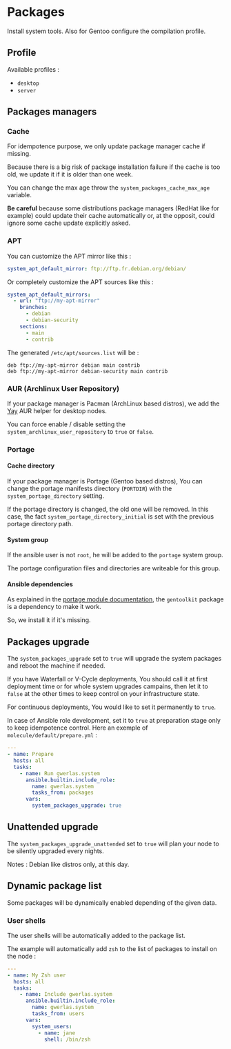 Packages
========

Install system tools. Also for Gentoo configure the compilation profile.

Profile
-------

Available profiles :

- `desktop`
- `server`

Packages managers
-----------------

### Cache

For idempotence purpose, we only update package manager cache if missing.

Because there is a big risk of package installation failure if the cache is too old,
we update it if it is older than one week.

You can change the max age throw the `system_packages_cache_max_age` variable.

**Be careful** because some distributions package managers (RedHat like for example)
could update their cache automatically or, at the opposit, could ignore some cache
update explicitly asked.

### APT

You can customize the APT mirror like this :

```yaml
system_apt_default_mirror: ftp://ftp.fr.debian.org/debian/
```

Or completely customize the APT sources like this :

```yaml
system_apt_default_mirrors:
  - url: "ftp://my-apt-mirror"
    branches:
      - debian
      - debian-security
    sections:
      - main
      - contrib
```

The generated `/etc/apt/sources.list` will be :

```
deb ftp://my-apt-mirror debian main contrib
deb ftp://my-apt-mirror debian-security main contrib
```

### AUR (Archlinux User Repository)

If your package manager is Pacman (ArchLinux based distros), we add the [Yay][]
AUR helper for desktop nodes.

You can force enable / disable setting the `system_archlinux_user_repository` to
`true` or `false`.

[Yay]: https://github.com/Jguer/yay/blob/next/README.md

### Portage

#### Cache directory

If your package manager is Portage (Gentoo based distros), You can change the
portage manifests directory (`PORTDIR`) with the `system_portage_directory` setting.

If the portage directory is changed, the old one will be removed. In this case, the
fact `system_portage_directory_initial` is set with the previous portage directory path.

#### System group

If the ansible user is not `root`, he will be added to the `portage` system group.

The portage configuration files and directories are writeable for this group.

#### Ansible dependencies

As explained in the [portage module documentation][], the `gentoolkit` package is
a dependency to make it work.

So, we install it if it's missing.

[portage module documentation]: https://docs.ansible.com/ansible/latest/collections/community/general/portage_module.html

Packages upgrade
----------------

The `system_packages_upgrade` set to `true` will upgrade the system packages and reboot
the machine if needed.

If you have Waterfall or V-Cycle deployments, You should call it at first
deployment time or for whole system upgrades campains, then let it to `false`
at the other times to keep control on your infrastructure state.

For continuous deployments, You would like to set it permanently to `true`.

In case of Ansible role development, set it to `true` at preparation stage
only to keep idempotence control. Here an exemple of `molecule/default/prepare.yml` :

```yml
---
- name: Prepare
  hosts: all
  tasks:
    - name: Run gwerlas.system
      ansible.builtin.include_role:
        name: gwerlas.system
        tasks_from: packages
      vars:
        system_packages_upgrade: true
```

Unattended upgrade
------------------

The `system_packages_upgrade_unattended` set to `true` will plan your node to be
silently upgraded every nights.

Notes : Debian like distros only, at this day.

Dynamic package list
--------------------

Some packages will be dynamically enabled depending of the given data.

### User shells

The user shells will be automatically added to the package list.

The example will automatically add `zsh` to the list of packages to install on the node :

```yaml
---
- name: My Zsh user
  hosts: all
  tasks:
    - name: Include gwerlas.system
      ansible.builtin.include_role:
        name: gwerlas.system
        tasks_from: users
      vars:
        system_users:
          - name: jane
            shell: /bin/zsh

```
